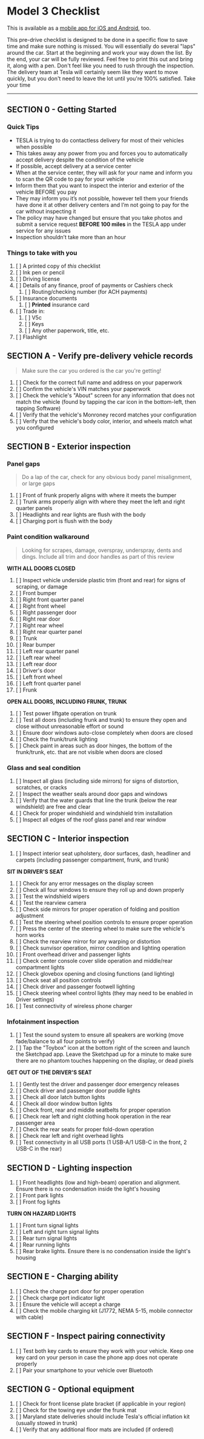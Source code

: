 # Model 3 Checklist #

This is available as a [mobile app for iOS and Android](https://teslaprep.glideapp.io), too.

This pre-drive checklist is designed to be done in a specific flow to save time and make sure nothing is missed. You will essentially do several "laps" around the car. Start at the beginning and work your way down the list. By the end, your car will be fully reviewed. Feel free to print this out and bring it, along with a pen. Don't feel like you need to rush through the inspection. The delivery team at Tesla will certainly seem like they want to move quickly, but you don't need to leave the lot until you're 100% satisfied. Take your time

---

## SECTION 0 - Getting Started

### Quick Tips ###

- TESLA is trying to do contactless delivery for most of their vehicles when possible
- This takes away any power from you and forces you to automatically accept delivery despite the condition of the vehicle
- If possible, accept delivery at a service center
- When at the service center, they will ask for your name and inform you to scan the QR code to pay for your vehicle
- Inform them that you want to inspect the interior and exterior of the vehicle BEFORE you pay
- They may inform you it’s not possible, however tell them your friends have done it at other delivery centers and I’m not going to pay for the car without inspecting it
- The policy may have changed but ensure that you take photos and submit a service request **BEFORE 100 miles** in the TESLA app under service for any issues
- Inspection shouldn’t take more than an hour

### Things to take with you ###

1. [ ] A printed copy of *this* checklist
1. [ ] Ink pen or pencil
1. [ ] Driving license
1. [ ] Details of any finance, proof of payments or Cashiers check
   1. [ ] Routing/checking number (for ACH payments)
1. [ ] Insurance documents
   1. [ ] **Printed** insurance card
1. [ ] Trade in:
   1. [ ] V5c
   1. [ ] Keys
   1. [ ] Any other paperwork, title, etc.
1. [ ] Flashlight


## SECTION A - Verify pre-delivery vehicle records ##

> Make sure the car you ordered is the car you're getting!

1. [ ] Check for the correct full name and address on your paperwork
1. [ ] Confirm the vehicle's VIN matches your paperwork
1. [ ] Check the vehicle's "About" screen for any information that does not match the vehicle (found by tapping the car icon in the bottom-left, then tapping Software)
1. [ ] Verify that the vehicle's Monroney record matches your configuration
1. [ ] Verify that the vehicle's body color, interior, and wheels match what you configured

## SECTION B - Exterior inspection ##

### Panel gaps ###

> Do a lap of the car, check for any obvious body panel misalignment, or large gaps

1. [ ] Front of frunk properly aligns with where it meets the bumper
1. [ ] Trunk arms properly align with where they meet the left and right quarter panels
1. [ ] Headlights and rear lights are flush with the body
1. [ ] Charging port is flush with the body

### Paint condition walkaround ###

> Looking for scrapes, damage, overspray, underspray, dents and dings. Include all trim and door handles as part of this review

**WITH ALL DOORS CLOSED**
1. [ ] Inspect vehicle underside plastic trim (front and rear) for signs of scraping, or damage
1. [ ] Front bumper
1. [ ] Right front quarter panel
1. [ ] Right front wheel
1. [ ] Right passenger door
1. [ ] Right rear door
1. [ ] Right rear wheel
1. [ ] Right rear quarter panel
1. [ ] Trunk
1. [ ] Rear bumper
1. [ ] Left rear quarter panel
1. [ ] Left rear wheel
1. [ ] Left rear door
1. [ ] Driver's door
1. [ ] Left front wheel
1. [ ] Left front quarter panel
1. [ ] Frunk

**OPEN ALL DOORS, INCLUDING FRUNK, TRUNK**
1. [ ] Test power liftgate operation on trunk
1. [ ] Test all doors (including frunk and trunk) to ensure they open and close without unreasonable effort or sound
1. [ ] Ensure door windows auto-close completely when doors are closed
1. [ ] Check the frunk/trunk lighting
1. [ ] Check paint in areas such as door hinges, the bottom of the frunk/trunk, etc. that are not visible when doors are closed

### Glass and seal condition
1. [ ] Inspect all glass (including side mirrors) for signs of distortion, scratches, or cracks
1. [ ] Inspect the weather seals around door gaps and windows
1. [ ] Verify that the water guards that line the trunk (below the rear windshield) are free and clear
1. [ ] Check for proper windshield and windshield trim installation
1. [ ] Inspect all edges of the roof glass panel and rear window


## SECTION C - Interior inspection

1. [ ] Inspect interior seat upholstery, door surfaces, dash, headliner and carpets (including passenger compartment, frunk, and trunk)

**SIT IN DRIVER'S SEAT**
1. [ ] Check for any error messages on the display screen
1. [ ] Check all four windows to ensure they roll up and down properly
1. [ ] Test the windshield wipers
1. [ ] Test the rearview camera
1. [ ] Check side mirrors for proper operation of folding and position adjustment
1. [ ] Test the steering wheel position controls to ensure proper operation
1. [ ] Press the center of the steering wheel to make sure the vehicle's horn works
1. [ ] Check the rearview mirror for any warping or distortion
1. [ ] Check sunvisor operation, mirror condition and lighting operation
1. [ ] Front overhead driver and passenger lights
1. [ ] Check center console cover slide operation and middle/rear compartment lights
1. [ ] Check glovebox opening and closing functions (and lighting)
1. [ ] Check seat all position controls
1. [ ] Check driver and passenger footwell lighting
1. [ ] Check steering wheel control lights (they may need to be enabled in Driver settings)
1. [ ] Test connectivity of wireless phone charger

### Infotainment inspection
1. [ ] Test the sound system to ensure all speakers are working (move fade/balance to all four points to verify)
1. [ ] Tap the "Toybox" icon at the bottom right of the screen and launch the Sketchpad app. Leave the Sketchpad up for a minute to make sure there are no phantom touches happening on the display, or dead pixels

**GET OUT OF THE DRIVER'S SEAT**
1. [ ] Gently test the driver and passenger door emergency releases
1. [ ] Check driver and passenger door puddle lights
1. [ ] Check all door latch button lights
1. [ ] Check all door window button lights
1. [ ] Check front, rear and middle seatbelts for proper operation
1. [ ] Check rear left and right clothing hook operation in the rear passenger area
1. [ ] Check the rear seats for proper fold-down operation
1. [ ] Check rear left and right overhead lights
1. [ ] Test connectivity in all USB ports (1 USB-A/1 USB-C in the front, 2 USB-C in the rear)


## SECTION D - Lighting inspection
1. [ ] Front headlights (low and high-beam) operation and alignment. Ensure there is no condensation inside the light's housing
1. [ ] Front park lights
1. [ ] Front fog lights

**TURN ON HAZARD LIGHTS**
1. [ ] Front turn signal lights
1. [ ] Left and right turn signal lights
1. [ ] Rear turn signal lights
1. [ ] Rear running lights
1. [ ] Rear brake lights. Ensure there is no condensation inside the light's housing


## SECTION E - Charging ability
1. [ ] Check the charge port door for proper operation
1. [ ] Check charge port indicator light
1. [ ] Ensure the vehicle will accept a charge
1. [ ] Check the mobile charging kit (J1772, NEMA 5-15, mobile connector with cable)


## SECTION F - Inspect pairing connectivity
1. [ ] Test both key cards to ensure they work with your vehicle. Keep one key card on your person in case the phone app does not operate properly
1. [ ] Pair your smartphone to your vehicle over Bluetooth


## SECTION G - Optional equipment
1. [ ] Check for front license plate bracket (if applicable in your region)
1. [ ] Check for the towing eye under the frunk mat
1. [ ] Maryland state deliveries should include Tesla's official inflation kit (usually stowed in trunk)
1. [ ] Verify that any additional floor mats are included (if ordered)
